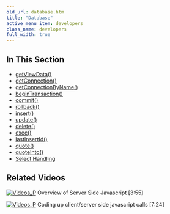 ```yaml
---
old_url: database.htm
title: "Database"
active_menu_item: developers
class_name: developers
full_width: true
---
```



## In This Section

 - [getViewData()](/developers/documentation/scripting-apis/server-side-api/ssj-object/database/getviewdata2)
 - [getConnection()](/developers/documentation/scripting-apis/server-side-api/ssj-object/database/getconnection)
 - [getConnectionByName()](/developers/documentation/scripting-apis/server-side-api/ssj-object/database/getconnectionbyname)
 - [beginTransaction()](/developers/documentation/scripting-apis/server-side-api/ssj-object/database/begintransaction)
 - [commit()](/developers/documentation/scripting-apis/server-side-api/ssj-object/database/commit)
 - [rollback()](/developers/documentation/scripting-apis/server-side-api/ssj-object/database/rollback)
 - [insert()](/developers/documentation/scripting-apis/server-side-api/ssj-object/database/insert)
 - [update()](/developers/documentation/scripting-apis/server-side-api/ssj-object/database/update)
 - [delete()](/developers/documentation/scripting-apis/server-side-api/ssj-object/database/delete)
 - [exec()](/developers/documentation/scripting-apis/server-side-api/ssj-object/database/exec)
 - [lastInsertId()](/developers/documentation/scripting-apis/server-side-api/ssj-object/database/lastinsertid)
 - [quote()](/developers/documentation/scripting-apis/server-side-api/ssj-object/database/quote)
 - [quoteInto()](/developers/documentation/scripting-apis/server-side-api/ssj-object/database/quoteinto)
 - [Select Handling](/developers/documentation/scripting-apis/server-side-api/ssj-object/database/select-handling/)

## Related Videos

[![Videos\_P](/img/docs/videos_p.png)](http://www.youtube.com/v/LGzP1Uxk5c4?autoplay=1&hd=1&fs=1&showsearch=0&rel=0&) Overview of Server Side Javascript [3:55]

[![Videos\_P](/img/docs/videos_p.png)](http://www.youtube.com/v/qY9M8bP9b70?autoplay=1&hd=1&fs=1&showsearch=0&rel=0&) Coding up client/server side javascript calls [7:24]
